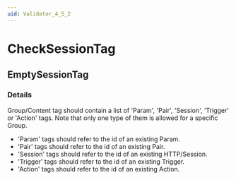 ```yaml
---
uid: Validator_4_5_2
---
```


# CheckSessionTag

## EmptySessionTag

<!-- Description, Properties, ... sections are auto-generated. -->
<!-- REPLACE ME AUTO-GENERATION -->

### Details

Group/Content tag should contain a list of 'Param', 'Pair', 'Session', 'Trigger' or 'Action' tags. Note that only one type of them is allowed for a specific Group.
 - 'Param' tags should refer to the id of an existing Param.
 - 'Pair' tags should refer to the id of an existing Pair.
 - 'Session' tags should refer to the id of an existing HTTP/Session.
 - 'Trigger' tags should refer to the id of an existing Trigger.
 - 'Action' tags should refer to the id of an existing Action.

<!-- Uncomment to add example code -->
<!--### Example code-->
